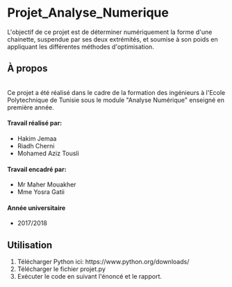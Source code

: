 # Projet_Analyse_Numerique
<p> L'objectif de ce projet est de déterminer numériquement la forme d'une chainette, suspendue par ses deux extrémités, et soumise à son poids en appliquant les différentes méthodes d'optimisation. </p>
<h2> À propos </h2>
</br> Ce projet a été réalisé dans le cadre de la formation des ingénieurs à l'Ecole Polytechnique de Tunisie sous le module "Analyse Numérique" enseigné en première année.
<h4> Travail réalisé par: </h4>
<ul>
<li>  Hakim Jemaa </li>
<li>  Riadh Cherni  </li>
<li>  Mohamed Aziz Tousli </li>
</ul>
<h4> Travail encadré par: </h4>
<ul>
<li>  Mr Maher Mouakher </li>
<li>  Mme Yosra Gatii </li>
</ul>
<h4> Année universitaire </h4>
<ul>
<li>  2017/2018 </li>
</ul>
<h2> Utilisation </h2>
<ol>
<li> Télécharger Python ici: https://www.python.org/downloads/</li>
<li> Télécharger le fichier projet.py </li>
<li> Exécuter le code en suivant l'énoncé et le rapport.</li>
